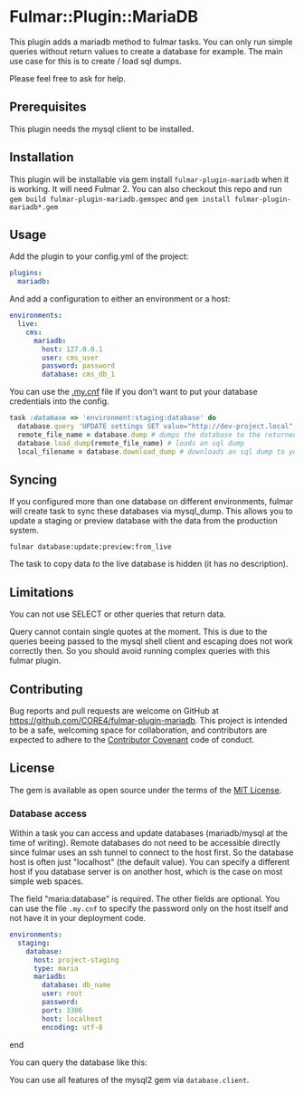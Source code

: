 # Fulmar::Plugin::MariaDB

This plugin adds a mariadb method to fulmar tasks. You can only run simple queries without return values to create
a database for example. The main use case for this is to create / load sql dumps.

Please feel free to ask for help.

## Prerequisites

This plugin needs the mysql client to be installed.

## Installation

This plugin will be installable via gem install `fulmar-plugin-mariadb` when it is working. It will need Fulmar 2.
You can also checkout this repo and run `gem build fulmar-plugin-mariadb.gemspec` and
`gem install fulmar-plugin-mariadb*.gem`

## Usage

Add the plugin to your config.yml of the project:

```yaml
plugins:
  mariadb:
```

And add a configuration to either an environment or a host:

```yaml
environments:
  live:
    cms:
      mariadb:
        host: 127.0.0.1
        user: cms_user
        password: password
        database: cms_db_1
```

You can use the [.my.cnf](https://easyengine.io/tutorials/mysql/mycnf-preference/) file if you don't want to put
your database credentials into the config.

```ruby
task :database => 'environment:staging:database' do
  database.query 'UPDATE settings SET value="http://dev-project.local" WHERE name="url"'
  remote_file_name = database.dump # dumps the database to the returned file
  database.load_dump(remote_file_name) # loads an sql dump
  local_filename = database.download_dump # downloads an sql dump to your machine
```

## Syncing

If you configured more than one database on different environments, fulmar will
create task to sync these databases via mysql_dump. This allows you to update a
staging or preview database with the data from the production system.

```
fulmar database:update:preview:from_live
```

The task to copy data *to* the live database is hidden (it has no description).


## Limitations

You can not use SELECT or other queries that return data.

Query cannot contain single quotes at the moment. This is due to the queries beeing passed to the mysql shell client
and escaping does not work correctly then. So you should avoid running complex queries with this fulmar plugin. 

## Contributing

Bug reports and pull requests are welcome on GitHub at https://github.com/CORE4/fulmar-plugin-mariadb.
This project is intended to be a safe, welcoming space for collaboration, and contributors are expected to
adhere to the [Contributor Covenant](contributor-covenant.org) code of conduct.


## License

The gem is available as open source under the terms of the [MIT License](http://opensource.org/licenses/MIT).




### Database access

Within a task you can access and update databases (mariadb/mysql at the time of writing). Remote databases do not need
to be accessible directly since fulmar uses an ssh tunnel to connect to the host first. So the database host is often
just "localhost" (the default value). You can specify a different host if you database server is on another host, which
is the case on most simple web spaces.

The field "maria:database" is required. The other fields are optional. You can use the file `.my.cnf`
to specify the password only on the host itself and not have it in your deployment code.

```yaml
environments:
  staging:
    database:
      host: project-staging
      type: maria
      mariadb:
        database: db_name
        user: root
        password:
        port: 3306
        host: localhost
        encoding: utf-8
```


end

You can query the database like this:



You can use all features of the mysql2 gem via `database.client`.



